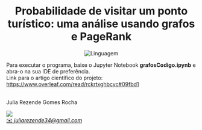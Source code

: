 <h1 align="center" font-size="200em"><b>Probabilidade de visitar um ponto turístico: uma
análise usando grafos e PageRank</b></h1>

<div align = "center" >

![Linguagem](https://img.shields.io/badge/Linguagem-Python-blue)
</div>
Para executar o programa, baixe o Jupyter Notebook <b>grafosCodigo.ipynb</b> e abra-o na sua IDE de preferência.<br>
Link para o artigo científico do projeto: <a href= https://www.overleaf.com/read/rckrtxghbcvc#09fbd1>https://www.overleaf.com/read/rckrtxghbcvc#09fbd1</a><br><br>


 <p align="justify"> Julia Rezende Gomes Rocha</p>
 <a href="https://t.me/juliarezende34">
 <img align="center" src="https://img.shields.io/badge/Telegram-2CA5E0?style=for-the-badge&logo=telegram&logoColor=white"/> 

 <br>
<a style="color:black" href="mailto:juliarezende34@gmail.com?subject=[GitHub]%20Source%20Dynamic%20Lists">
✉️ <i>juliarezende34@gmail.com</i>
</a>
